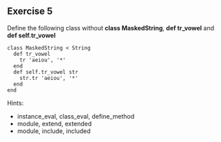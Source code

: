 Exercise 5
----------

Define the following class without <b>class MaskedString</b>,  <b>def tr_vowel</b> and <b>def self.tr_vowel</b>

	class MaskedString < String
	  def tr_vowel
	    tr 'aeiou', '*'
	  end
	  def self.tr_vowel str
	    str.tr 'aeiou', '*'
	  end
	end

Hints: 
- instance\_eval, class\_eval, define\_method
- module, extend, extended
- module, include, included
